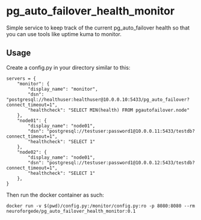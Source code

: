 # pg_auto_failover_health_monitor
Simple service to keep track of the current pg_auto_failover health so that you can use tools like uptime kuma to monitor.


## Usage

Create a config.py in your directory similar to this:

```
servers = {
    "monitor": {
        "display_name": "monitor",
        "dsn": "postgresql://healthuser:healthuser@10.0.0.10:5433/pg_auto_failover?connect_timeout=1",
        "healthcheck": "SELECT MIN(health) FROM pgautofailover.node"
    },
    "node01": {
        "display_name": "node01",
        "dsn": "postgresql://testuser:password1@10.0.0.11:5433/testdb?connect_timeout=1",
        "healthcheck": "SELECT 1"
    },
    "node02": {
        "display_name": "node01",
        "dsn": "postgresql://testuser:password1@10.0.0.12:5433/testdb?connect_timeout=1",
        "healthcheck": "SELECT 1"
    },
}
```

Then run the docker container as such:

```
docker run -v $(pwd)/config.py:/monitor/config.py:ro -p 8080:8080 --rm neuroforgede/pg_auto_failover_health_monitor:0.1
```